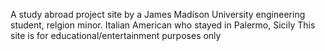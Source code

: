 A study abroad project site by a James Madison University engineering student, relgion minor. 
Italian American who stayed in Palermo, Sicily
This site is for educational/entertainment purposes only
